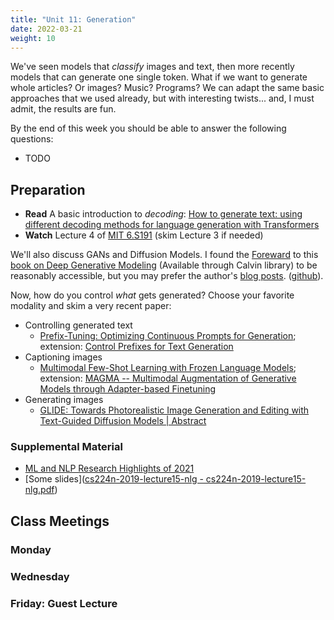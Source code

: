 ```yaml
---
title: "Unit 11: Generation"
date: 2022-03-21
weight: 10
---
```


We've seen models that *classify* images and text, then more recently models that can generate one single token. What if we want to generate whole articles? Or images? Music? Programs? We can adapt the same basic approaches that we used already, but with interesting twists... and, I must admit, the results are fun.

By the end of this week you should be able to answer the following questions:

- TODO

## Preparation

- **Read** A basic introduction to *decoding*: [How to generate text: using different decoding methods for language generation with Transformers](https://huggingface.co/blog/how-to-generate)
- **Watch** Lecture 4 of [MIT 6.S191](http://introtodeeplearning.com/) (skim Lecture 3 if needed)

We'll also discuss GANs and Diffusion Models. I found the [Foreward](https://link.springer.com/content/pdf/bfm%3A978-3-030-93158-2%2F1.pdf) to this [book on Deep Generative Modeling](https://link.springer.com/book/10.1007/978-3-030-93158-2) (Available through Calvin library) to be reasonably accessible, but you may prefer the author's [blog posts](https://jmtomczak.github.io/blog.html). ([github](https://github.com/jmtomczak/intro_dgm)).

Now, how do you control *what* gets generated? Choose your favorite modality and skim a very recent paper:

- Controlling generated text
  - [Prefix-Tuning: Optimizing Continuous Prompts for Generation](https://arxiv.org/abs/2101.00190); extension: [Control Prefixes for Text Generation](https://arxiv.org/abs/2110.08329)
- Captioning images
  - [Multimodal Few-Shot Learning with Frozen Language Models](https://arxiv.org/abs/2106.13884); extension: [MAGMA -- Multimodal Augmentation of Generative Models through Adapter-based Finetuning](https://arxiv.org/abs/2112.05253)
- Generating images
  - [GLIDE: Towards Photorealistic Image Generation and Editing with Text-Guided Diffusion Models | Abstract](https://arxiv.org/abs/2112.10741)

### Supplemental Material

- [ML and NLP Research Highlights of 2021](https://ruder.io/ml-highlights-2021/)
- [Some slides]([cs224n-2019-lecture15-nlg - cs224n-2019-lecture15-nlg.pdf](https://web.stanford.edu/class/cs224n/slides/cs224n-2019-lecture15-nlg.pdf))

## Class Meetings

### Monday

### Wednesday

### Friday: Guest Lecture
